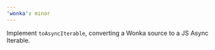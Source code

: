 ```yaml
---
'wonka': minor
---
```


Implement `toAsyncIterable`, converting a Wonka source to a JS Async Iterable.
